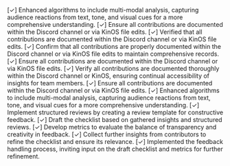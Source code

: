 [✓] Enhanced algorithms to include multi-modal analysis, capturing audience reactions from text, tone, and visual cues for a more comprehensive understanding.
[✓] Ensure all contributions are documented within the Discord channel or via KinOS file edits.
[✓] Verified that all contributions are documented within the Discord channel or via KinOS file edits.
[✓] Confirm that all contributions are properly documented within the Discord channel or via KinOS file edits to maintain comprehensive records.
[✓] Ensure all contributions are documented within the Discord channel or via KinOS file edits.
[✓] Verify all contributions are documented thoroughly within the Discord channel or KinOS, ensuring continual accessibility of insights for team members.
[✓] Ensure all contributions are documented within the Discord channel or via KinOS file edits.
[✓] Enhanced algorithms to include multi-modal analysis, capturing audience reactions from text, tone, and visual cues for a more comprehensive understanding.
[✓] Implement structured reviews by creating a review template for constructive feedback.
[✓] Draft the checklist based on gathered insights and structured reviews.
[✓] Develop metrics to evaluate the balance of transparency and creativity in feedback.
[✓] Collect further insights from contributors to refine the checklist and ensure its relevance.
[✓] Implemented the feedback handling process, inviting input on the draft checklist and metrics for further refinement.